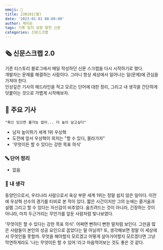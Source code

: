 ```yaml
---
emoji: 📰
title: 230101(월)
date: '2023-01-01 08:00:00'
author: 제이든
tags: 기록 일지 성장 발전 신문
categories: 신문스크랩
---
```


## 🗞️ 신문스크랩 2.0

기존 티스토리 블로그에서 매일 작성하던 신문 스크랩을 다시 시작하기로 했다.<br/>
개발자는 문제를 해결하는 사람이다. 그러니 항상 세상에서 일어나는 일(문제)에 관심을 가져야 한다.<br/>
인상깊은 기사의 헤드라인을 적고 모르는 단어에 대한 정리, 그리고 내 생각을 간단하게 덧붙이는 것으로 가볍게 시작해보자.

## 🌻 주요 기사

`"확신 있으면 불가능 없어... 더 높이 날고싶다"`

- 남자 높이뛰기 세계 1위 우상혁
- 도전에 앞서 우상혁이 외치는 "할 수 있다, 올라가자"
- '무엇이든 할 수 있다는 강한 목표 의식'

### 🔤 단어 정리

- 없음

### 🤔 내 생각

동양인으로서, 우리나라 사람으로서 육상 부문 세계 1위는 정말 쉽지 않은 일이다. 이전에 우상혁 선수의 경기를 티비로 본 적이 있다. 짧은 시간이지만 그의 눈에는
즐거움과 설렘 그리고 할 수 있다는 자신감이 비추었다. 움츠려드는 것이 아니라, 긴장하는 것이 아니라, 마치 두근거리는 무언가를 앞둔 사람처럼 빛나보였다.

'무엇이든 할 수 있다는 강한 목표 의식'. 어쩌면 뻔하디 뻔한 말처럼 보인다. 그만큼 많은 사람들이 본인의 성공 요인으로 꼽았다는 말 아닐까? 또, 생각해보면 정말
이 세상에서 무엇인들 못할까. 무엇을 해야할지 모르겠고 어떻게 살아가야할지 모르겠다면 그냥 막연하게라도 '나는 무엇이든 할 수 있어.'라고 마음먹어보는 것도 좋은 것 같다. 

```toc

```

